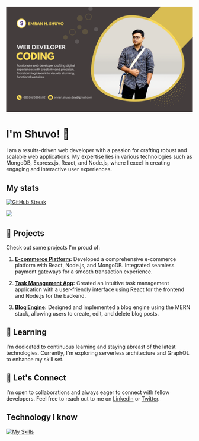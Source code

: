 

![Cover photo that says about me](https://raw.githubusercontent.com/Emranhossainshuvo/Emranhossainshuvo/main/asset/%2B8801620366102.png)


# I'm Shuvo! 👋

I am a results-driven web developer with a passion for crafting robust and scalable web applications. My expertise lies in various technologies such as MongoDB, Express.js, React, and Node.js, where I excel in creating engaging and interactive user experiences.


## My  stats 
[![GitHub Streak](https://github-readme-streak-stats.herokuapp.com?user=Emranhossainshuvo&theme=apprentice&hide_border=true&stroke=443D3D)](https://git.io/streak-stats)

![](http://github-profile-summary-cards.vercel.app/api/cards/profile-details?username=Emranhossainshuvo&theme=ayu_mirage)

## 🚀 Projects
 
Check out some projects I'm proud of:
 
1. **[E-commerce Platform](https://bistro-boss-1c45d.web.app/):**
   Developed a comprehensive e-commerce platform with React, Node.js, and MongoDB. Integrated seamless payment gateways for a smooth transaction experience.

2. **[Task Management App](https://car-repair-practice.web.app/):**
   Created an intuitive task management application with a user-friendly interface using React for the frontend and Node.js for the backend.

3. **[Blog Engine](link-to-project-3):**
   Designed and implemented a blog engine using the MERN stack, allowing users to create, edit, and delete blog posts.

## 🌱 Learning 

I'm dedicated to continuous learning and staying abreast of the latest technologies. Currently, I'm exploring serverless architecture and GraphQL to enhance my skill set.

## 💬 Let's Connect

I'm open to collaborations and always eager to connect with fellow developers. Feel free to reach out to me on [LinkedIn](https://www.linkedin.com/in/md-emran-hossain-shuvo-0711802a4/) or [Twitter](https://twitter.com/Shuvo0031770590).


## Technology I know


[![My Skills](https://skillicons.dev/icons?i=js,html,react,vscode,css,express)](https://skillicons.dev)
